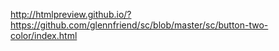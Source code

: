 http://htmlpreview.github.io/?https://github.com/glennfriend/sc/blob/master/sc/button-two-color/index.html